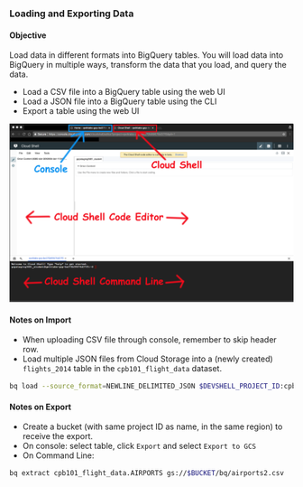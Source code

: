 ### Loading and Exporting Data

#### Objective
Load data in different formats into BigQuery tables. You will load data into BigQuery in multiple ways, transform the data that you load, and query the data.

* Load a CSV file into a BigQuery table using the web UI
* Load a JSON file into a BigQuery table using the CLI
* Export a table using the web UI

![alt-text](figs/interface.png)

#### Notes on Import
* When uploading CSV file through console, remember to skip header row.
* Load multiple JSON files from Cloud Storage into a (newly created) `flights_2014` table in the `cpb101_flight_data` dataset.

```bash
bq load --source_format=NEWLINE_DELIMITED_JSON $DEVSHELL_PROJECT_ID:cpb101_flight_data.flights_2014 gs://cloud-training/CPB200/BQ/lab4/domestic_2014_flights_*.json ./schema_flight_performance.json
```

#### Notes on Export
* Create a bucket (with same project ID as name, in the same region) to receive the export.
* On console: select table, click `Export` and select `Export to GCS`
* On Command Line:

```bash
bq extract cpb101_flight_data.AIRPORTS gs://$BUCKET/bq/airports2.csv
```
